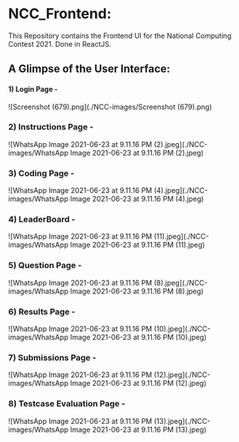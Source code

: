 # NCC_Frontend:
This Repository contains the Frontend UI for the National Computing Contest 2021.
Done in ReactJS.

## A Glimpse of the User Interface:
#### 1) Login Page -
![Screenshot (679).png](./NCC-images/Screenshot (679).png)

### 2) Instructions Page -
![WhatsApp Image 2021-06-23 at 9.11.16 PM (2).jpeg](./NCC-images/WhatsApp Image 2021-06-23 at 9.11.16 PM (2).jpeg)

### 3) Coding Page -
![WhatsApp Image 2021-06-23 at 9.11.16 PM (4).jpeg](./NCC-images/WhatsApp Image 2021-06-23 at 9.11.16 PM (4).jpeg)

### 4) LeaderBoard -
![WhatsApp Image 2021-06-23 at 9.11.16 PM (11).jpeg](./NCC-images/WhatsApp Image 2021-06-23 at 9.11.16 PM (11).jpeg)

### 5) Question Page -
![WhatsApp Image 2021-06-23 at 9.11.16 PM (8).jpeg](./NCC-images/WhatsApp Image 2021-06-23 at 9.11.16 PM (8).jpeg)

### 6) Results Page -
![WhatsApp Image 2021-06-23 at 9.11.16 PM (10).jpeg](./NCC-images/WhatsApp Image 2021-06-23 at 9.11.16 PM (10).jpeg)

### 7) Submissions Page -
![WhatsApp Image 2021-06-23 at 9.11.16 PM (12).jpeg](./NCC-images/WhatsApp Image 2021-06-23 at 9.11.16 PM (12).jpeg)

### 8) Testcase Evaluation Page -
![WhatsApp Image 2021-06-23 at 9.11.16 PM (13).jpeg](./NCC-images/WhatsApp Image 2021-06-23 at 9.11.16 PM (13).jpeg)
